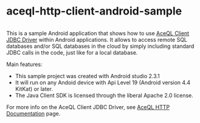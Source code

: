 # aceql-http-client-android-sample
<img src="https://www.aceql.com/favicon.png" alt=""/>

This is a sample Android application that shows how to use <a href="https://github.com/kawansoft/aceql-http-client-jdbc-driver">AceQL Client JDBC Driver</a> within Android applications.
It allows to access remote SQL databases and/or SQL databases in the cloud by simply including standard JDBC calls in the code, just like for a local database.

Main features:

* This sample project was created with Android studio 2.3.1
* It will run on any Andoid device with Api Level 19 (Android version 4.4 KitKat) or later.
* The Java Client SDK is licensed through the liberal Apache 2.0 license.

For more info on the AceQL Client JDBC Driver, see <a href="https://www.aceql.com/documentation">AceQL HTTP Documentation</a> page.



